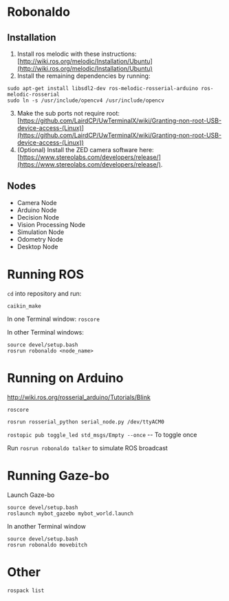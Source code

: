 # Robonaldo

## Installation
1. Install ros melodic with these instructions: [http://wiki.ros.org/melodic/Installation/Ubuntu](http://wiki.ros.org/melodic/Installation/Ubuntu)
2. Install the remaining dependencies by running:
```
sudo apt-get install libsdl2-dev ros-melodic-rosserial-arduino ros-melodic-rosserial
sudo ln -s /usr/include/opencv4 /usr/include/opencv
```
3. Make the sub ports not require root: [https://github.com/LairdCP/UwTerminalX/wiki/Granting-non-root-USB-device-access-(Linux)](https://github.com/LairdCP/UwTerminalX/wiki/Granting-non-root-USB-device-access-(Linux))
4. (Optional) Install the ZED camera software here: [https://www.stereolabs.com/developers/release/](https://www.stereolabs.com/developers/release/).

## Nodes
* Camera Node
* Arduino Node
* Decision Node
* Vision Processing Node
* Simulation Node
* Odometry Node
* Desktop Node

# Running ROS

`cd` into repository and run:
```
caikin_make
```


In one Terminal window: `roscore`

In other Terminal windows:

```
source devel/setup.bash 
rosrun robonaldo <node_name>
```

# Running on Arduino


http://wiki.ros.org/rosserial_arduino/Tutorials/Blink


`roscore`

`rosrun rosserial_python serial_node.py /dev/ttyACM0`

`rostopic pub toggle_led std_msgs/Empty --once` -- To toggle once

Run `rosrun robonaldo talker` to simulate ROS broadcast


# Running Gaze-bo

Launch Gaze-bo
```
source devel/setup.bash
roslaunch mybot_gazebo mybot_world.launch 
```

In another Terminal window
```
source devel/setup.bash
rosrun robonaldo movebitch
```


# Other

`rospack list`
